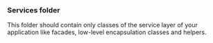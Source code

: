 ### Services folder
This folder should contain only classes of the service layer of your application
like facades, low-level encapsulation classes and helpers.
